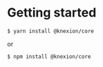 # Getting started

```shell
$ yarn install @knexion/core
```

or

```shell
$ npm install @knexion/core
```
